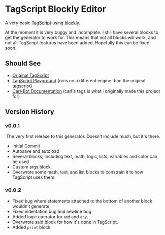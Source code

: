 # TagScript Blockly Editor

A very basic [TagScript](https://github.com/JonSnowbd/TagScript) using [blockly](https://github.com/google/blockly).

At the moment it is very buggy and incomplete. I still have several blocks to get the generator to work for. This means that not all blocks will work, and not all TagScript features have been added. Hopefully this can be fixed soon.

## Should See
  - [Original TagScript](https://github.com/JonSnowbd/TagScript)
  - [TagScript Playground](leg3ndary.github.io/bTagScriptPlayground/) (runs on a different engine than the original tagscript)
  - [Carl-Bot Documentation](https://docs.carl.gg/tags-and-triggers/ccs/) (carl's tags is what I originally made this project for)

## Version History
### **v0.0.1**
⁢ The very first release to this generator. Doesn't include much, but it's there.
  - Initial Commit
  - Autosave and autoload
  - Several blocks, including text, math, logic, lists, variables and color can be used
  - Custom args block.
  - Overwrote some math, text, and list blocks to constrain it to how TagScript uses them.

### **v0.0.2**
  - Fixed bug where statements attached to the bottom of another block wouldn't generate
  - Fixed indentation bug and newline bug
  - Added logic operator for `and` and `any`.
  - Overwrote said block for how it's done in TagScript.
  - Added `print` block